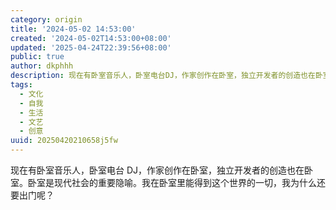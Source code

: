 ```yaml
---
category: origin
title: '2024-05-02 14:53:00'
created: '2024-05-02T14:53:00+08:00'
updated: '2025-04-24T22:39:56+08:00'
public: true
author: dkphhh
description: 现在有卧室音乐人，卧室电台DJ，作家创作在卧室，独立开发者的创造也在卧室。卧室是现代社会的重要隐喻……
tags:
  - 文化
  - 自我
  - 生活
  - 文艺
  - 创意
uuid: 20250420210658j5fw
---
```


现在有卧室音乐人，卧室电台 DJ，作家创作在卧室，独立开发者的创造也在卧室。卧室是现代社会的重要隐喻。我在卧室里能得到这个世界的一切，我为什么还要出门呢？

